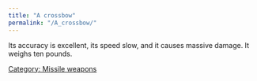 ```yaml
---
title: "A crossbow"
permalink: "/A_crossbow/"
---
```


Its accuracy is excellent, its speed slow, and it causes massive damage.
It weighs ten pounds.

[Category: Missile weapons](Category:_Missile_weapons "wikilink")